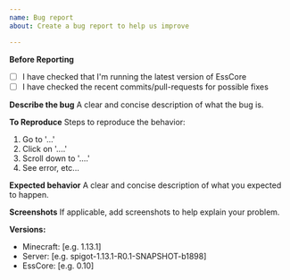 ```yaml
---
name: Bug report
about: Create a bug report to help us improve

---
```


**Before Reporting**
 - [ ] I have checked that I'm running the latest version of EssCore
 - [ ] I have checked the recent commits/pull-requests for possible fixes

**Describe the bug**
A clear and concise description of what the bug is.

**To Reproduce**
Steps to reproduce the behavior:
1. Go to '...'
2. Click on '....'
3. Scroll down to '....'
4. See error, etc...

**Expected behavior**
A clear and concise description of what you expected to happen.

**Screenshots**
If applicable, add screenshots to help explain your problem.

**Versions:**
 - Minecraft: [e.g. 1.13.1]
 - Server: [e.g. spigot-1.13.1-R0.1-SNAPSHOT-b1898]
 - EssCore: [e.g. 0.10]
